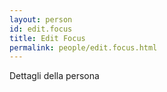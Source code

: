 ```yaml
---
layout: person
id: edit.focus
title: Edit Focus
permalink: people/edit.focus.html
---
```


Dettagli della persona